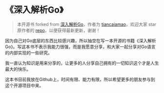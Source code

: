 # 《深入解析Go》

> 本开源书 forked from [深入解析Go](https://github.com/tiancaiamao/go-internals)，作者为 [tiancaiamao](https://github.com/tiancaiamao)，欢迎大家 star 原作者的 [repo](https://github.com/tiancaiamao/go-internals)，以便获得最新更新，谢谢！

因为自己对Go底层的东西比较感兴趣，所以抽空在写一本开源的书籍《深入解析Go》。写这本书不表示我能力很强，而是我愿意分享，和大家一起分享对Go语言的内部实现的一些研究。

我一直认为知识是用来分享的，让更多的人分享自己拥有的一切知识这个才是人生最大的快乐。

这本书目前我放在Github上，时间有限、能力有限，所以希望更多的朋友参与到这个开源项目中来。
